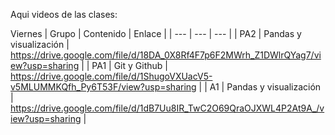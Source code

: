 Aqui videos de las clases:

Viernes 
| Grupo | Contenido | Enlace |
| --- | --- | --- |
| PA2 | Pandas y visualización | https://drive.google.com/file/d/18DA_0X8Rf4F7p6F2MWrh_Z1DWlrQYag7/view?usp=sharing |
| PA1 | Git y Github | https://drive.google.com/file/d/1ShugoVXUacV5-v5MLUMMKQfh_Py6T53F/view?usp=sharing |
| A1 | Pandas y visualización | https://drive.google.com/file/d/1dB7Uu8IR_TwC2O69QraOJXWL4P2At9A_/view?usp=sharing |
